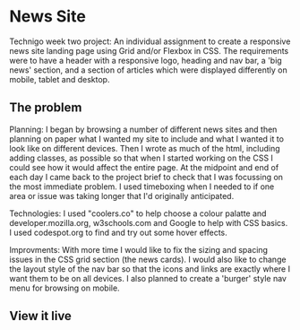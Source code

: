 # News Site

Technigo week two project:
An individual assignment to create a responsive news site landing page using Grid and/or Flexbox in CSS. The requirements were to have a header with a responsive logo, heading and nav bar, a 'big news' section, and a section of articles which were displayed differently on mobile, tablet and desktop.

## The problem

Planning:
I began by browsing a number of different news sites and then planning on paper what I wanted my site to include and what I wanted it to look like on different devices. Then I wrote as much of the html, including adding classes, as possible so that when I started working on the CSS I could see how it would affect the entire page. At the midpoint and end of each day I came back to the project brief to check that I was focussing on the most immediate problem. I used timeboxing when I needed to if one area or issue was taking longer that I'd originally anticipated.

Technologies:
I used "coolers.co" to help choose a colour palatte and developer.mozilla.org, w3schools.com and Google to help with CSS basics. I used codespot.org to find and try out some hover effects.

Improvments:
With more time I would like to fix the sizing and spacing issues in the CSS grid section (the news cards). I would also like to change the layout style of the nav bar so that the icons and links are exactly where I want them to be on all devices. I also planned to create a 'burger' style nav menu for browsing on mobile.


## View it live

